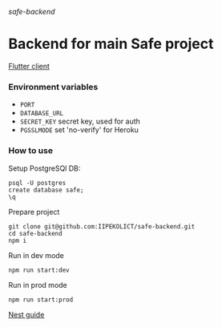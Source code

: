 *safe-backend*
# Backend for main Safe project

[Flutter client](https://#)

### Environment variables
- `PORT`
- `DATABASE_URL`
- `SECRET_KEY` secret key, used for auth
- `PGSSLMODE` set 'no-verify' for Heroku

### How to use
Setup PostgreSQl DB:
```shell
psql -U postgres
create database safe;
\q
```

Prepare project
```shell
git clone git@github.com:IIPEKOLICT/safe-backend.git
cd safe-backend
npm i
```

Run in dev mode
```shell
npm run start:dev
```

Run in prod mode
```shell
npm run start:prod
```

[Nest guide](NEST.md)
